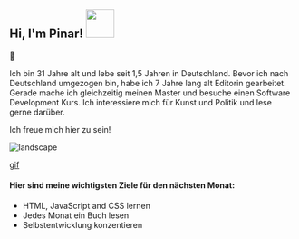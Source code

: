 <h2>Hi, I'm Pinar! <img src="https://media.giphy.com/media/mGcNjsfWAjY5AEZNw6/giphy.gif" width="50"></h2>👋

Ich bin 31 Jahre alt und lebe seit 1,5 Jahren in Deutschland. Bevor ich nach Deutschland umgezogen bin, habe ich 7 Jahre lang alt Editorin gearbeitet. Gerade mache ich gleichzeitig meinen Master und besuche einen Software Development Kurs.
Ich interessiere mich für Kunst und Politik und lese gerne darüber.

Ich freue mich hier zu sein!

![landscape](https://github.com/PnrAydn/PnrAydn/assets/170604416/ffb1737f-e86a-429e-b75e-4f396d43f95a)

[gif](https://tenor.com/view/error-wait-computer-download-cat-gif-10480536)
#### Hier sind meine wichtigsten Ziele für den nächsten Monat:
- HTML, JavaScript and CSS lernen
- Jedes Monat ein Buch lesen
- Selbstentwicklung konzentieren
